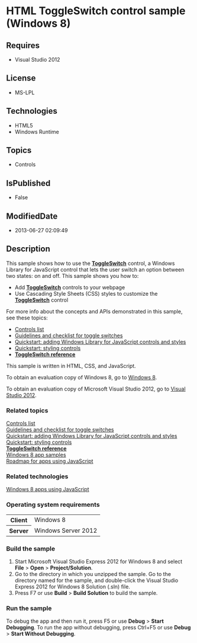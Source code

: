 # HTML ToggleSwitch control sample (Windows 8)
## Requires
* Visual Studio 2012
## License
* MS-LPL
## Technologies
* HTML5
* Windows Runtime
## Topics
* Controls
## IsPublished
* False
## ModifiedDate
* 2013-06-27 02:09:49
## Description

<div id="mainSection">
<p>This sample shows how to use the <a href="http://msdn.microsoft.com/library/windows/apps/hh701411">
<b>ToggleSwitch</b></a> control, a Windows Library for JavaScript control that lets the user switch an option between two states: on and off. This sample shows you how to:</p>
<ul>
<li>Add <a href="http://msdn.microsoft.com/library/windows/apps/hh701411"><b>ToggleSwitch</b></a> controls to your webpage
</li><li>Use Cascading Style Sheets (CSS) styles to customize the <a href="http://msdn.microsoft.com/library/windows/apps/hh701411">
<b>ToggleSwitch</b></a> control </li></ul>
<p>For more info about the concepts and APIs demonstrated in this sample, see these topics:
</p>
<p></p>
<ul>
<li><a href="http://msdn.microsoft.com/library/windows/apps/hh465453">Controls list</a>
</li><li><a href="http://msdn.microsoft.com/library/windows/apps/hh465475">Guidelines and checklist for toggle switches</a>
</li><li><a href="http://msdn.microsoft.com/library/windows/apps/hh465493">Quickstart: adding Windows Library for JavaScript controls and styles</a>
</li><li><a href="http://msdn.microsoft.com/library/windows/apps/hh465498">Quickstart: styling controls</a>
</li><li><a href="http://msdn.microsoft.com/library/windows/apps/hh701411"><b>ToggleSwitch reference</b></a>
</li></ul>
<p></p>
<p>This sample is written in HTML, CSS, and JavaScript.</p>
<p>To obtain an evaluation copy of Windows&nbsp;8, go to <a href="http://go.microsoft.com/fwlink/p/?linkid=241655">
Windows&nbsp;8</a>.</p>
<p>To obtain an evaluation copy of Microsoft Visual Studio&nbsp;2012, go to <a href="http://go.microsoft.com/fwlink/p/?linkid=241656">
Visual Studio&nbsp;2012</a>.</p>
<h3><a id="related_topics"></a>Related topics</h3>
<dl><dt><a href="http://msdn.microsoft.com/library/windows/apps/hh465453">Controls list</a>
</dt><dt><a href="http://msdn.microsoft.com/library/windows/apps/hh465475">Guidelines and checklist for toggle switches</a>
</dt><dt><a href="http://msdn.microsoft.com/library/windows/apps/hh465493">Quickstart: adding Windows Library for JavaScript controls and styles</a>
</dt><dt><a href="http://msdn.microsoft.com/library/windows/apps/hh465498">Quickstart: styling controls</a>
</dt><dt><a href="http://msdn.microsoft.com/library/windows/apps/hh701411"><b>ToggleSwitch reference</b></a>
</dt><dt><a href="http://go.microsoft.com/fwlink/p/?LinkID=227694">Windows 8 app samples</a>
</dt><dt><a href="http://msdn.microsoft.com/library/windows/apps/hh465037">Roadmap for apps using JavaScript</a>
</dt></dl>
<h3>Related technologies</h3>
<a href="http://msdn.microsoft.com/library/windows/apps/br211385">Windows 8 apps using JavaScript</a>
<h3>Operating system requirements</h3>
<table>
<tbody>
<tr>
<th>Client</th>
<td><dt>Windows&nbsp;8 </dt></td>
</tr>
<tr>
<th>Server</th>
<td><dt>Windows Server&nbsp;2012 </dt></td>
</tr>
</tbody>
</table>
<h3>Build the sample</h3>
<ol>
<li>Start Microsoft Visual Studio Express&nbsp;2012 for Windows&nbsp;8 and select <b>File</b> &gt;
<b>Open</b> &gt; <b>Project/Solution</b>. </li><li>Go to the directory in which you unzipped the sample. Go to the directory named for the sample, and double-click the Visual Studio Express&nbsp;2012 for Windows&nbsp;8 Solution (.sln) file.
</li><li>Press F7 or use <b>Build</b> &gt; <b>Build Solution</b> to build the sample. </li></ol>
<h3>Run the sample</h3>
<p>To debug the app and then run it, press F5 or use <b>Debug</b> &gt; <b>Start Debugging</b>. To run the app without debugging, press Ctrl&#43;F5 or use
<b>Debug</b> &gt; <b>Start Without Debugging</b>. </p>
</div>
